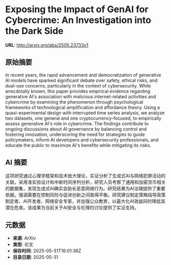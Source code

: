 # Exposing the Impact of GenAI for Cybercrime: An Investigation into the Dark Side

**URL**: http://arxiv.org/abs/2505.23733v1

## 原始摘要

In recent years, the rapid advancement and democratization of generative AI
models have sparked significant debate over safety, ethical risks, and dual-use
concerns, particularly in the context of cybersecurity. While anecdotally
known, this paper provides empirical evidence regarding generative AI's
association with malicious internet-related activities and cybercrime by
examining the phenomenon through psychological frameworks of technological
amplification and affordance theory. Using a quasi-experimental design with
interrupted time series analysis, we analyze two datasets, one general and one
cryptocurrency-focused, to empirically assess generative AI's role in
cybercrime. The findings contribute to ongoing discussions about AI governance
by balancing control and fostering innovation, underscoring the need for
strategies to guide policymakers, inform AI developers and cybersecurity
professionals, and educate the public to maximize AI's benefits while
mitigating its risks.


## AI 摘要

这项研究通过心理学框架和技术放大理论，实证分析了生成式AI与网络犯罪活动的关联。采用准实验设计和中断时间序列分析，研究人员考察了通用和加密货币相关的数据集，发现生成式AI确实会助长恶意网络行为。研究结果为AI治理提供了重要依据，强调需要在控制风险与促进创新之间取得平衡。研究建议制定策略指导政策制定者、AI开发者、网络安全专家，并加强公众教育，以最大化AI效益同时降低其潜在危害。该成果为当前关于AI安全与伦理的讨论提供了实证支持。

## 元数据

- **来源**: ArXiv
- **类型**: 论文
- **保存时间**: 2025-05-31T16:01:36Z
- **目录日期**: 2025-05-31
